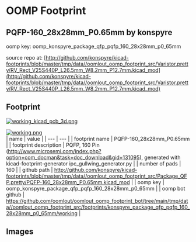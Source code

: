 # OOMP Footprint  
## PQFP-160_28x28mm_P0.65mm  by konspyre  
  
oomp key: oomp_konspyre_package_qfp_pqfp_160_28x28mm_p0_65mm  
  
source repo at: [http://github.com/konspyre/kicad-footprints/blob/master/tmp/data//oomlout_oomp_footprint_src/Varistor.pretty/RV_Rect_V25S440P_L26.5mm_W8.2mm_P12.7mm.kicad_mod](http://github.com/konspyre/kicad-footprints/blob/master/tmp/data//oomlout_oomp_footprint_src/Varistor.pretty/RV_Rect_V25S440P_L26.5mm_W8.2mm_P12.7mm.kicad_mod)  
## Footprint  
  
[![working_kicad_pcb_3d.png](working_kicad_pcb_3d_600.png)](working_kicad_pcb_3d.png)  
  
[![working.png](working_600.png)](working.png)  
| name | value | 
| --- | --- | 
| footprint name | PQFP-160_28x28mm_P0.65mm | 
| footprint description | PQFP, 160 Pin (http://www.microsemi.com/index.php?option=com_docman&task=doc_download&gid=131095), generated with kicad-footprint-generator ipc_gullwing_generator.py | 
| number of pads | 160 | 
| github path | http://github.com/konspyre/kicad-footprints/blob/master/tmp/data//oomlout_oomp_footprint_src/Package_QFP.pretty/PQFP-160_28x28mm_P0.65mm.kicad_mod | 
| oomp key | oomp_konspyre_package_qfp_pqfp_160_28x28mm_p0_65mm | 
| oomp bot github | https://github.com/oomlout/oomlout_oomp_footprint_bot/tree/main/tmp/data//oomlout_oomp_footprint_src/footprints/konspyre_package_qfp_pqfp_160_28x28mm_p0_65mm/working | 
## Images  
